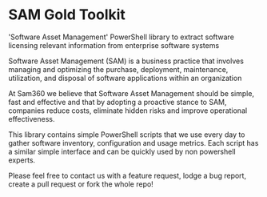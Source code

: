 # SAM Gold Toolkit
'Software Asset Management' PowerShell library to extract software licensing relevant information from enterprise software systems

Software Asset Management (SAM) is a business practice that involves managing and optimizing the purchase, deployment, maintenance, utilization, and disposal of software applications within an organization

At Sam360 we believe that Software Asset Management should be simple, fast and effective and that by
adopting a proactive stance to SAM, companies reduce costs, eliminate hidden risks and improve operational
effectiveness.

This library contains simple PowerShell scripts that we use every day to gather software inventory, configuration and usage metrics. Each script has a similar simple interface and can be quickly used by non powershell experts.

Please feel free to contact us with a feature request, lodge a bug report, create a pull request or fork the whole repo!
